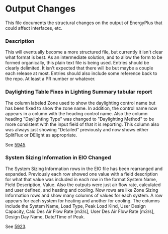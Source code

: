 Output Changes
==============

This file documents the structural changes on the output of EnergyPlus that could affect interfaces, etc.

### Description

This will eventually become a more structured file, but currently it isn't clear what format is best. As an intermediate solution, and to allow the form to be formed organically, this plain text file is being used. Entries should be clearly delimited.  It isn't expected that there will be but maybe a couple each release at most. Entries should also include some reference back to the repo.  At least a PR number or whatever.


### Daylighting Table Fixes in Lighting Summary tabular report

The column labeled Zone used to show the daylighting control name but has been fixed to show the zone name. In addition, the control name now appears in a column with the heading control name. Also the column heading "Daylighting Type" was changed to "Daylighting Method" to be more consistent with the input field of that it is reporting. This column also was always just showing "Detailed" previously and now shows either SplitFlux or DElight as appropriate.

See [5945](https://github.com/NREL/EnergyPlus/pull/5945). 


### System Sizing Information in EIO Changed 

The System Sizing Information rows in the EIO file has been rearranged and expanded. Previously each row showed one value with a field description for what that value was included in each row in the format System Name, Field Description, Value. Also the outputs were just air flow rate, calculated and user defined, and heating and cooling. Now rows are like Zone Sizing Information rows and show many columns of values for each system. A row appears for each system for heating and another for cooling. The columns include the System Name, Load Type, Peak Load Kind, User Design Capacity, Calc Des Air Flow Rate [m3/s], User Des Air Flow Rate [m3/s], Design Day Name, Date/Time of Peak.

See [5923](https://github.com/NREL/EnergyPlus/pull/5923). 


